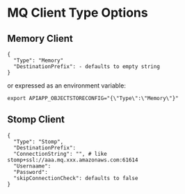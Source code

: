 # MQ Client Type Options

## Memory Client

```
{
  "Type": "Memory"
  "DestinationPrefix": - defaults to empty string
}
```

or expressed as an environment variable:
```
export APIAPP_OBJECTSTORECONFIG="{\"Type\":\"Memory\"}"
```

## Stomp Client

```
{
  "Type": "Stomp",
  "DestinationPrefix":
  "ConnectionString": "", # like stomp+ssl://aaa.mq.xxx.amazonaws.com:61614
  "Usernaame":
  "Password":
  "skipConnectionCheck": defaults to false
}
```